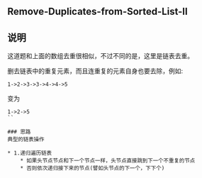 ## Remove-Duplicates-from-Sorted-List-II

## 说明
这道题和上面的数组去重很相似，不过不同的是，这里是链表去重。

删去链表中的重复元素，而且连重复的元素自身也要去除，例如:

```
1->2->3->3->4->4->5
```
变为

```
1->2->5
``

### 思路
典型的链表操作

* 1.递归遍历链表
	* 如果头节点节点和下一个节点一样，头节点直接跳到下一个不重复的节点
	* 否则依次递归接下来的节点(譬如头节点的下一个，下下个)
